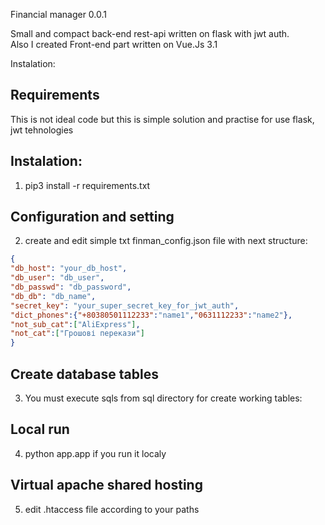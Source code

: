 Financial manager 0.0.1

Small and compact back-end rest-api written on flask with jwt auth.  
Also I created Front-end part written on Vue.Js 3.1

Instalation:
## Requirements
This is not ideal code but this is simple solution and practise for use flask, jwt tehnologies

## Instalation:

1. pip3 install -r requirements.txt

## Configuration and setting
2. create and edit simple txt finman_config.json file with next structure:

```json
{
"db_host": "your_db_host",
"db_user": "db_user",
"db_passwd": "db_password",
"db_db": "db_name",
"secret_key": "your_super_secret_key_for_jwt_auth",
"dict_phones":{"+80380501112233":"name1","0631112233":"name2"},
"not_sub_cat":["AliExpress"],
"not_cat":["Грошові перекази"]
}
```

## Create database tables
3. You must execute sqls from sql directory for create working tables:


## Local run
4. python app.app if you run it localy

## Virtual apache shared hosting
5. edit .htaccess file according to your paths



